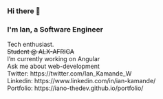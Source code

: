 ### Hi there 👋

<h3>I'm Ian, a Software Engineer</h3>
Tech enthusiast.<br>
<s>Student @ ALX-AFRICA</s></br>
I’m currently working on Angular</br>
Ask me about web-development</br>
Twitter: https://twitter.com/Ian_Kamande_W </br>
Linkedin: https://www.linkedin.com/in/ian-kamande/ </br>
Portfolio: https://iano-thedev.github.io/portfolio/</br></br>
